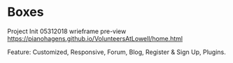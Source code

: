 # Boxes
Project Init 05312018
wrieframe pre-view  https://pianohagens.github.io/VolunteersAtLowell/home.html

Feature: Customized, Responsive, Forum, Blog, Register & Sign Up, Plugins.
